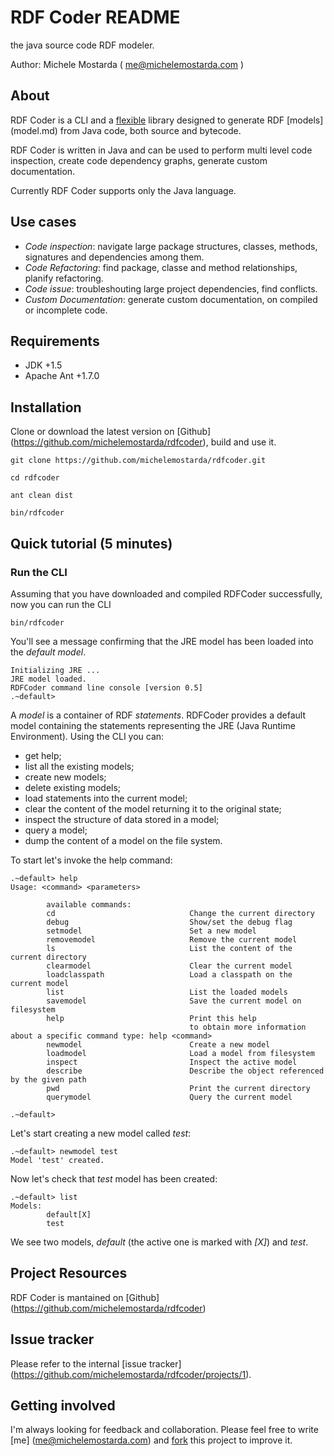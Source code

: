 
# RDF Coder README

the java source code RDF modeler.

Author: Michele Mostarda ( me@michelemostarda.com )


## About

RDF Coder is a CLI and a [flexible](architecture.md) library designed to generate RDF [models] (model.md) from Java code, 
both source and bytecode.

RDF Coder is written in Java and can be used to perform multi level code inspection, create code dependency graphs, generate custom documentation.

Currently RDF Coder supports only the Java language.

## Use cases

- *Code inspection*: navigate large package structures, classes, methods, signatures and dependencies among them.
- *Code Refactoring*: find package, classe and method relationships, planify refactoring.
- *Code issue*: troubleshouting large project dependencies, find conflicts.
- *Custom Documentation*: generate custom documentation, on compiled or incomplete code.

## Requirements
- JDK  +1.5
- Apache Ant +1.7.0

## Installation

Clone or download the latest version on [Github] (https://github.com/michelemostarda/rdfcoder), build and use it.

```{bash}
git clone https://github.com/michelemostarda/rdfcoder.git

cd rdfcoder

ant clean dist

bin/rdfcoder
```
## Quick tutorial (5 minutes)

### Run the CLI

Assuming that you have downloaded and compiled RDFCoder successfully, now you can run the CLI

```{bash}
bin/rdfcoder
```
You'll see a message confirming that the JRE model has been loaded into the _default model_.

```
Initializing JRE ...
JRE model loaded.
RDFCoder command line console [version 0.5]
.~default>
```

A _model_ is a container of RDF _statements_.
RDFCoder provides a default model containing the statements representing the JRE (Java Runtime Environment).
Using the CLI you can:
- get help;
- list all the existing models;
- create new models;
- delete existing models;
- load statements into the current model;
- clear the content of the model returning it to the original state;
- inspect the structure of data stored in a model;
- query a model;
- dump the content of a model on the file system.

To start let's invoke the help command:

```
.~default> help
Usage: <command> <parameters>

        available commands:
        cd                              Change the current directory
        debug                           Show/set the debug flag
        setmodel                        Set a new model
        removemodel                     Remove the current model
        ls                              List the content of the current directory
        clearmodel                      Clear the current model
        loadclasspath                   Load a classpath on the current model
        list                            List the loaded models
        savemodel                       Save the current model on filesystem
        help                            Print this help
                                        to obtain more information about a specific command type: help <command>
        newmodel                        Create a new model
        loadmodel                       Load a model from filesystem
        inspect                         Inspect the active model
        describe                        Describe the object referenced by the given path
        pwd                             Print the current directory
        querymodel                      Query the current model

.~default> 

```

Let's start creating a new model called _test_:

```
.~default> newmodel test
Model 'test' created.
```
Now let's check that _test_ model has been created:

```
.~default> list
Models:
        default[X]
        test
```

We see two models, _default_ (the active one is marked with _[X]_) and _test_.

## Project Resources

RDF Coder is mantained on [Github] (https://github.com/michelemostarda/rdfcoder)

## Issue tracker

Please refer to the internal [issue tracker] (https://github.com/michelemostarda/rdfcoder/projects/1).

## Getting involved

I'm always looking for feedback and collaboration.
Please feel free to write [me] (me@michelemostarda.com) and [fork](https://github.com/michelemostarda/rdfcoder#fork-destination-box) this project to improve it.

